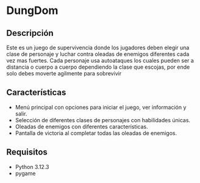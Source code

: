 # DungDom

## Descripción
Este es un juego de supervivencia donde los jugadores deben elegir una clase de personaje y luchar contra oleadas de enemigos diferentes cada vez mas fuertes.
Cada personaje usa autoataques los cuales pueden ser a distancia o cuerpo a cuerpo dependiendo la clase que escojas, por ende solo debes moverte agilmente para sobrevivir

## Características
- Menú principal con opciones para iniciar el juego, ver información y salir.
- Selección de diferentes clases de personajes con habilidades únicas.
- Oleadas de enemigos con diferentes características.
- Pantalla de victoria al completar todas las oleadas de enemigos.


## Requisitos
- Python 3.12.3
- pygame
